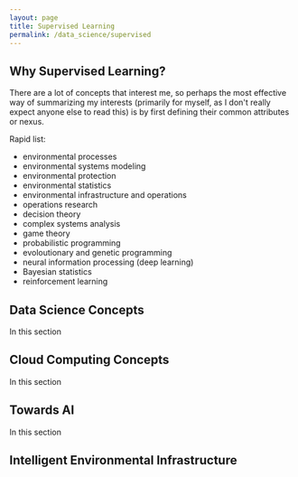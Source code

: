 ```yaml
---
layout: page
title: Supervised Learning
permalink: /data_science/supervised
---
```

## Why Supervised Learning?
There are a lot of concepts that interest me, so perhaps the most effective way of summarizing my interests (primarily for myself, as I don't really expect anyone else to read this) is by first defining their common attributes or nexus. 

Rapid list:
-  environmental processes
-  environmental systems modeling
-  environmental protection
-  environmental statistics
-  environmental infrastructure and operations
-  operations research
-  decision theory
-  complex systems analysis
-  game theory
-  probabilistic programming
-  evoloutionary and genetic programming
-  neural information processing (deep learning)
-  Bayesian statistics
-  reinforcement learning

## Data Science Concepts
In this section

## Cloud Computing Concepts
In this section

## Towards AI
In this section

## Intelligent Environmental Infrastructure
